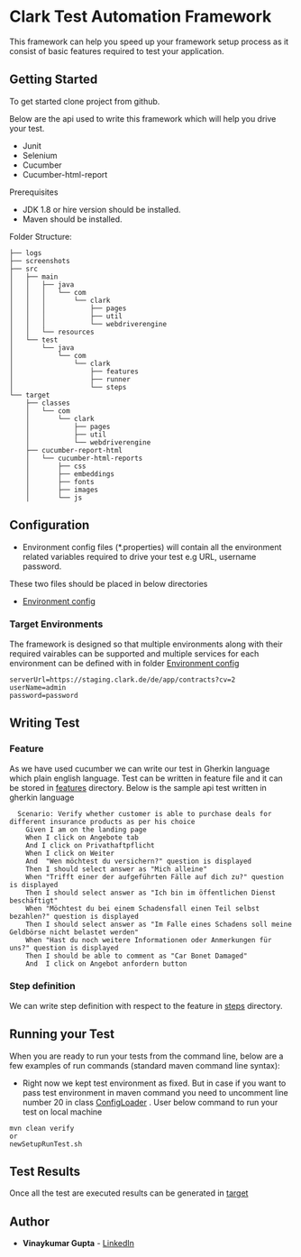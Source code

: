 # Clark Test Automation Framework

This framework can  help you speed up your framework setup process as it consist of basic features required to test your application.

## Getting Started

To get started clone project from github. 

Below are the api used to write this framework which will help you drive your test.
* Junit
* Selenium
* Cucumber
* Cucumber-html-report

Prerequisites

* JDK 1.8 or hire version should be installed.
* Maven should be installed.


Folder Structure:
```
├── logs
├── screenshots
├── src
│   ├── main
│   │   ├── java
│   │   │   └── com
│   │   │       └── clark
│   │   │           ├── pages
│   │   │           ├── util
│   │   │           └── webdriverengine
│   │   └── resources
│   └── test
│       └── java
│           └── com
│               └── clark
│                   ├── features
│                   ├── runner
│                   └── steps
└── target
    ├── classes
    │   └── com
    │       └── clark
    │           ├── pages
    │           ├── util
    │           └── webdriverengine
    ├── cucumber-report-html
    │   └── cucumber-html-reports
    │       ├── css
    │       ├── embeddings
    │       ├── fonts
    │       ├── images
    │       └── js

```

## Configuration

* Environment config files (*.properties) will contain all the environment related variables required to drive your test e.g URL, username password.

These two files should be placed in below directories
* [Environment config](https://github.com/vinaygupta2050/clarkTestAutomationFramework/tree/master/src/main/resources)

### Target Environments
The framework is designed so that multiple environments along with their required vairables can be supported and multiple services for each environment can be defined with in folder [Environment config](https://github.com/vinaygupta2050/ApiTestAutomationFramework/tree/master/src/main/resources) 
```
serverUrl=https://staging.clark.de/de/app/contracts?cv=2
userName=admin
password=password
```

## Writing Test

### Feature
As we have used cucumber we can write our test in Gherkin language which plain english language. Test can be written in feature file and it can be stored in [features](https://github.com/vinaygupta2050/iceyeApiTestFramework/tree/master/src/test/java/com/iceye/test/features) directory. Below is the sample api test written in gherkin language
```
  Scenario: Verify whether customer is able to purchase deals for different insurance products as per his choice
    Given I am on the landing page
    When I click on Angebote tab
    And I click on Privathaftpflicht
    When I click on Weiter
    And  "Wen möchtest du versichern?" question is displayed
    Then I should select answer as "Mich alleine"
    When "Trifft einer der aufgeführten Fälle auf dich zu?" question is displayed
    Then I should select answer as "Ich bin im öffentlichen Dienst beschäftigt"
    When "Möchtest du bei einem Schadensfall einen Teil selbst bezahlen?" question is displayed
    Then I should select answer as "Im Falle eines Schadens soll meine Geldbörse nicht belastet werden"
    When "Hast du noch weitere Informationen oder Anmerkungen für uns?" question is displayed
    Then I should be able to comment as "Car Bonet Damaged"
    And  I click on Angebot anfordern button

```
### Step definition
We can write step definition with respect to the feature in [steps](https://github.com/vinaygupta2050/iceyeApiTestFramework/tree/master/src/test/java/com/iceye/test/steps) directory.

## Running your Test
When you are ready to run your tests from the command line, below are a few examples of run commands (standard maven command line syntax):

* Right now we kept test environment as fixed. But in case if you want to pass test environment in maven command  you need to uncomment line number 20 in class [ConfigLoader](https://github.com/vinaygupta2050/clarkTestAutomationFramework/blob/master/src/main/java/com/clark/util/ConfigLoader.java) . User below command to run your test on local machine
```
mvn clean verify 
or
newSetupRunTest.sh 
```

## Test Results

Once all the test are executed results can be generated in [target](https://github.com/vinaygupta2050/clarkTestAutomationFramework/tree/master/target/cucumber-report-html/cucumber-html-reports)

## Author

* **Vinaykumar Gupta** - [LinkedIn](https://in.linkedin.com/in/vinaygupta2050)
